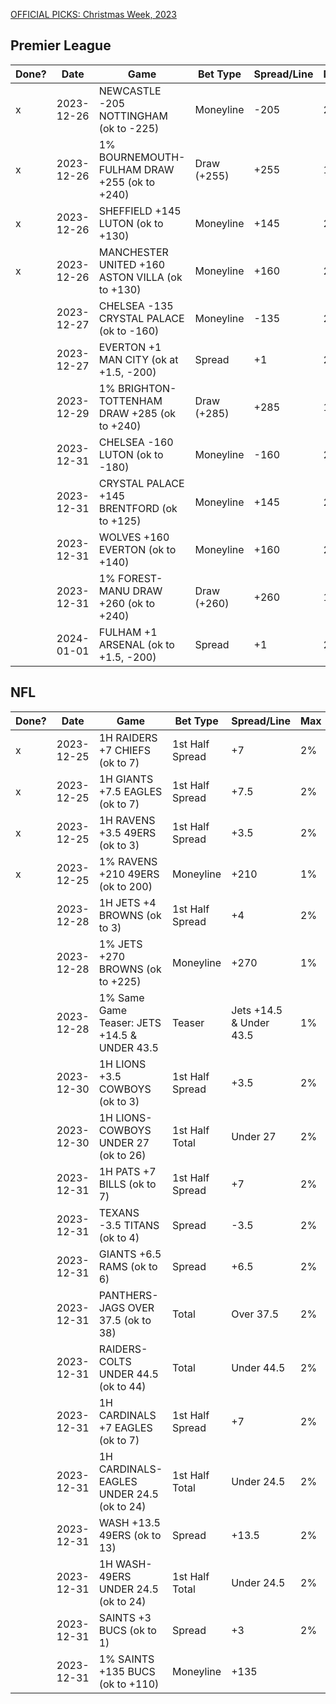 [OFFICIAL PICKS: Christmas Week, 2023](https://sportspicks.locals.com/post/5044489/official-picks-christmas-week-2023)

## Premier League 

| Done? | Date       | Game                                            | Bet Type    | Spread/Line | Max | Notes            |
| ----- | ---------- | ----------------------------------------------- | ----------- | ----------- | --- | ---------------- |
| x     | 2023-12-26 | NEWCASTLE -205 NOTTINGHAM (ok to -225)          | Moneyline   | -205        | 2%  | ok to -225       |
| x     | 2023-12-26 | 1% BOURNEMOUTH-FULHAM DRAW +255 (ok to +240)    | Draw (+255) | +255        | 1%  | ok to +240       |
| x     | 2023-12-26 | SHEFFIELD +145 LUTON (ok to +130)               | Moneyline   | +145        | 2%  | ok to +130       |
| x     | 2023-12-26 | MANCHESTER UNITED +160 ASTON VILLA (ok to +130) | Moneyline   | +160        | 2%  | ok to +130       |
|       | 2023-12-27 | CHELSEA -135 CRYSTAL PALACE (ok to -160)        | Moneyline   | -135        | 2%  | ok to -160       |
|       | 2023-12-27 | EVERTON +1 MAN CITY (ok at +1.5, -200)          | Spread      | +1          | 2%  | ok at +1.5, -200 |
|       | 2023-12-29 | 1% BRIGHTON-TOTTENHAM DRAW +285 (ok to +240)    | Draw (+285) | +285        | 1%  | ok to +240       |
|       | 2023-12-31 | CHELSEA -160 LUTON (ok to -180)                 | Moneyline   | -160        | 2%  | ok to -180       |
|       | 2023-12-31 | CRYSTAL PALACE +145 BRENTFORD (ok to +125)      | Moneyline   | +145        | 2%  | ok to +125       |
|       | 2023-12-31 | WOLVES +160 EVERTON (ok to +140)                | Moneyline   | +160        | 2%  | ok to +140       |
|       | 2023-12-31 | 1% FOREST-MANU DRAW +260 (ok to +240)           | Draw (+260) | +260        | 1%  | ok to +240       |
|       | 2024-01-01 | FULHAM +1 ARSENAL (ok to +1.5, -200)            | Spread      | +1          | 2%  | ok to +1.5, -200 |

## NFL

| Done? | Date       | Game                                         | Bet Type        | Spread/Line             | Max | Notes      |
| ----- | ---------- | -------------------------------------------- | --------------- | ----------------------- | --- | ---------- |
| x     | 2023-12-25 | 1H RAIDERS +7 CHIEFS (ok to 7)               | 1st Half Spread | +7                      | 2%  | ok to 7    |
| x     | 2023-12-25 | 1H GIANTS +7.5 EAGLES (ok to 7)              | 1st Half Spread | +7.5                    | 2%  | ok to 7    |
| x     | 2023-12-25 | 1H RAVENS +3.5 49ERS (ok to 3)               | 1st Half Spread | +3.5                    | 2%  | ok to 3    |
| x     | 2023-12-25 | 1% RAVENS +210 49ERS (ok to 200)             | Moneyline       | +210                    | 1%  | ok to 200  |
|       | 2023-12-28 | 1H JETS +4 BROWNS (ok to 3)                  | 1st Half Spread | +4                      | 2%  | ok to 3    |
|       | 2023-12-28 | 1% JETS +270 BROWNS (ok to +225)             | Moneyline       | +270                    | 1%  | ok to +225 |
|       | 2023-12-28 | 1% Same Game Teaser: JETS +14.5 & UNDER 43.5 | Teaser          | Jets +14.5 & Under 43.5 | 1%  |            |
|       | 2023-12-30 | 1H LIONS +3.5 COWBOYS (ok to 3)              | 1st Half Spread | +3.5                    | 2%  | ok to 3    |
|       | 2023-12-30 | 1H LIONS-COWBOYS UNDER 27 (ok to 26)         | 1st Half Total  | Under 27                | 2%  | ok to 26   |
|       | 2023-12-31 | 1H PATS +7 BILLS (ok to 7)                   | 1st Half Spread | +7                      | 2%  | ok to 7    |
|       | 2023-12-31 | TEXANS -3.5 TITANS (ok to 4)                 | Spread          | -3.5                    | 2%  | ok to 4    |
|       | 2023-12-31 | GIANTS +6.5 RAMS (ok to 6)                   | Spread          | +6.5                    | 2%  | ok to 6    |
|       | 2023-12-31 | PANTHERS-JAGS OVER 37.5 (ok to 38)           | Total           | Over 37.5               | 2%  | ok to 38   |
|       | 2023-12-31 | RAIDERS-COLTS UNDER 44.5 (ok to 44)          | Total           | Under 44.5              | 2%  | ok to 44   |
|       | 2023-12-31 | 1H CARDINALS +7 EAGLES (ok to 7)             | 1st Half Spread | +7                      | 2%  | ok to 7    |
|       | 2023-12-31 | 1H CARDINALS-EAGLES UNDER 24.5 (ok to 24)    | 1st Half Total  | Under 24.5              | 2%  | ok to 24   |
|       | 2023-12-31 | WASH +13.5 49ERS (ok to 13)                  | Spread          | +13.5                   | 2%  | ok to 13   |
|       | 2023-12-31 | 1H WASH-49ERS UNDER 24.5 (ok to 24)          | 1st Half Total  | Under 24.5              | 2%  | ok to 24   |
|       | 2023-12-31 | SAINTS +3 BUCS (ok to 1)                     | Spread          | +3                      | 2%  | ok to 1    |
|       | 2023-12-31 | 1% SAINTS +135 BUCS (ok to +110)             | Moneyline       | +135                    |
